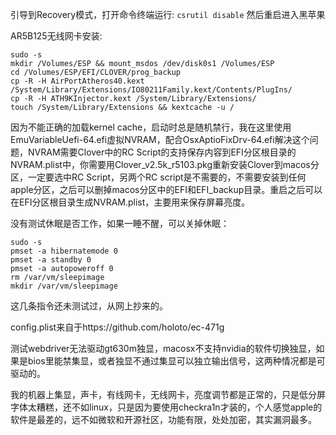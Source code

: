 引导到Recovery模式，打开命令终端运行: ```csrutil disable```
然后重启进入黑苹果

AR5B125无线网卡安装: 
```
sudo -s
mkdir /Volumes/ESP && mount_msdos /dev/disk0s1 /Volumes/ESP
cd /Volumes/ESP/EFI/CLOVER/prog_backup
cp -R -H AirPortAtheros40.kext /System/Library/Extensions/IO80211Family.kext/Contents/PlugIns/
cp -R -H ATH9KInjector.kext /System/Library/Extensions/
touch /System/Library/Extensions && kextcache -u /
```

因为不能正确的加载kernel cache，启动时总是随机禁行，我在这里使用EmuVariableUefi-64.efi虚拟NVRAM，配合OsxAptioFixDrv-64.efi解决这个问题，NVRAM需要Clover中的RC Script的支持保存内容到EFI分区根目录的NVRAM.plist中，你需要用Clover_v2.5k_r5103.pkg重新安装Clover到macos分区，一定要选中RC Script，另两个RC script是不需要的，不需要安装到任何apple分区，之后可以删掉macos分区中的EFI和EFI_backup目录。重启之后可以在EFI分区根目录生成NVRAM.plist，主要用来保存屏幕亮度。

没有测试休眠是否工作，如果一睡不醒，可以关掉休眠：
```
sudo -s
pmset -a hibernatemode 0
pmset -a standby 0
pmset -a autopoweroff 0
rm /var/vm/sleepimage
mkdir /var/vm/sleepimage
```
这几条指令还未测试过，从网上抄来的。

config.plist来自于https://github.com/holoto/ec-471g

测试webdriver无法驱动gt630m独显，macosx不支持nvidia的软件切换独显，如果是bios里能禁集显，或者独显不通过集显可以独立输出信号，这两种情况都是可驱动的。

我的机器上集显，声卡，有线网卡，无线网卡，亮度调节都是正常的，只是低分屏字体太糟糕，还不如linux，只是因为要使用checkra1n才装的，个人感觉apple的软件是最差的，远不如微软和开源社区，功能有限，处处加密，其实漏洞最多。

